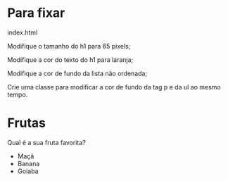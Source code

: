 # Para fixar

index.html

Modifique o tamanho do h1 para 65 pixels;

Modifique a cor do texto do h1 para laranja;

Modifique a cor de fundo da lista não ordenada;

Crie uma classe para modificar a cor de fundo da tag p e da ul ao mesmo tempo.





<!DOCTYPE html>
<html lang="pt-br">
  <head>
    <meta charset="UTF-8">
    <title>HTML</title>
    <style></style>
  </head>
  <body>
    <h1>Frutas</h1>
    <p>Qual é a sua fruta favorita?</p>
    <ul>
      <li>Maçã</li>
      <li>Banana</li>
      <li>Goiaba</li>
    </ul>
  </body>
</html>
